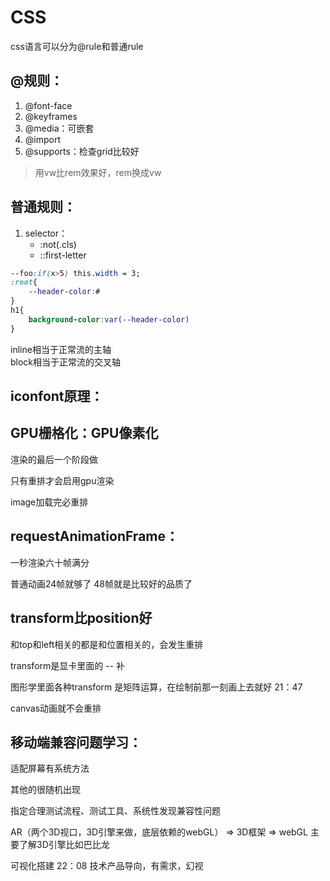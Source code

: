# CSS

css语言可以分为@rule和普通rule

## @规则：
1. @font-face
2. @keyframes
3. @media：可嵌套
4. @import
5. @supports：检查grid比较好

> 用vw比rem效果好，rem换成vw

## 普通规则：
1. selector：
    - :not(.cls)
    - ::first-letter

```css
--foo:if(x>5) this.width = 3;
:root{
    --header-color:#
}
h1{
    background-color:var(--header-color)
}
```

inline相当于正常流的主轴  
block相当于正常流的交叉轴


## iconfont原理：

## GPU栅格化：GPU像素化
渲染的最后一个阶段做

只有重排才会启用gpu渲染

image加载完必重排

## requestAnimationFrame：
一秒渲染六十帧满分

普通动画24帧就够了 48帧就是比较好的品质了

## transform比position好

和top和left相关的都是和位置相关的，会发生重排 

transform是显卡里面的  -- 补

图形学里面各种transform 是矩阵运算，在绘制前那一刻画上去就好 21：47

canvas动画就不会重排

## 移动端兼容问题学习：
适配屏幕有系统方法

其他的很随机出现

指定合理测试流程、测试工具、系统性发现兼容性问题

AR（两个3D视口，3D引擎来做，底层依赖的webGL） => 3D框架 => webGL
主要了解3D引擎比如巴比龙

可视化搭建 22：08 技术产品导向，有需求，幻视



